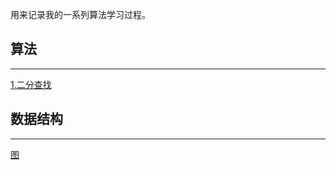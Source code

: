 用来记录我的一系列算法学习过程。

## 算法

---

[1.二分查找](https://github.com/12bitsD/MyAlog/blob/main/二分查找法-算法.md)

## 数据结构

---

[图](https://github.com/12bitsD/MyAlog/blob/main/图graph-数据结构.md)

